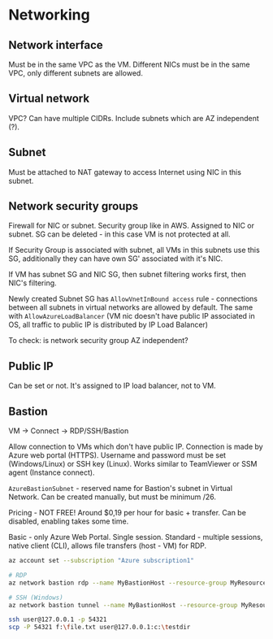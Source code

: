 # Networking

## Network interface

Must be in the same VPC as the VM. Different NICs must be in the same VPC, only different subnets are allowed.

## Virtual network

VPC? Can have multiple CIDRs. Include subnets which are AZ independent (?).

## Subnet

Must be attached to NAT gateway to access Internet using NIC in this subnet.

## Network security groups

Firewall for NIC or subnet.
Security group like in AWS. Assigned to NIC or subnet. SG can be deleted - in this case VM is not protected at all.

If Security Group is associated with subnet, all VMs in this subnets use this SG, additionally they can have own SG'
associated with it's NIC.

If VM has subnet SG and NIC SG, then subnet filtering works first, then NIC's filtering.

Newly created Subnet SG has `AllowVnetInBound access` rule - connections between all subnets in virtual networks are
allowed by default. The same with `AllowAzureLoadBalancer` (VM nic doesn't have public IP associated in OS, all traffic
to public IP is distributed by IP Load Balancer)

To check: is network security group AZ independent?

## Public IP

Can be set or not. It's assigned to IP load balancer, not to VM.

## Bastion

VM -> Connect -> RDP/SSH/Bastion

Allow connection to VMs which don't have public IP. Connection is made by Azure web portal (HTTPS). Username and
password must be set (Windows/Linux) or SSH key (Linux). Works similar to TeamViewer or SSM agent (Instance connect).

`AzureBastionSubnet` - reserved name for Bastion's subnet in Virtual Network. Can be created manually, but must be minimum /26.

Pricing - NOT FREE! Around $0,19 per hour for basic + transfer. Can be disabled, enabling takes some time.

Basic - only Azure Web Portal. Single session.
Standard - multiple sessions, native client (CLI), allows file transfers (host - VM) for RDP.

```sh
az account set --subscription "Azure subscription1"

# RDP
az network bastion rdp --name MyBastionHost --resource-group MyResourceGroup --target-resource-id "/subscriptions/[UUID]/resourceGroups/ResourceGroupName/provides/Microsoft.Compute/virtualMachines/vm1"

# SSH (Windows)
az network bastion tunnel --name MyBastionHost --resource-group MyResourceGroup --target-resource-id "/subscriptions/[UUID]/resourceGroups/ResourceGroupName/provides/Microsoft.Compute/virtualMachines/vm2" --resource-port "22" --port "54321"

ssh user@127.0.0.1 -p 54321
scp -P 54321 f:\file.txt user@127.0.0.1:c:\testdir
```
